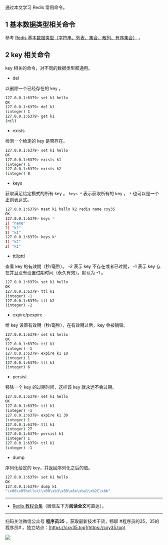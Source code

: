 通过本文学习 Redis 常用命令。
<!-- more -->

## 1 基本数据类型相关命令

参考 [Redis 基本数据类型（字符串、列表、集合、散列、有序集合）](https://mp.weixin.qq.com/s/BdHrMOU_9UwUNYDmMMrD6w) 。

## 2 key 相关命令

key 相关的命令，对不同的数据类型都通用。

- del

以删除一个已经存在的 key 。

```bash
127.0.0.1:6379> set k1 hello
OK
127.0.0.1:6379> del k1
(integer) 1
127.0.0.1:6379> get k1
(nil)
```

- exists

检测一个给定的 key 是否存在。

```bash
127.0.0.1:6379> set k1 hello
OK
127.0.0.1:6379> exists k1
(integer) 1
127.0.0.1:6379> exists k2
(integer) 0
```

- keys

获取满足给定模式的所有 key 。 `keys *` 表示获取所有的 key ， `*` 也可以是一个正则表达式。

```bash
127.0.0.1:6379> mset k1 hello k2 redis name cxy35
OK
127.0.0.1:6379> keys *
1) "name"
2) "k2"
3) "k1"
127.0.0.1:6379> keys k*
1) "k2"
2) "k1"
```

- ttl/pttl

查看 key 的有效期（秒/毫秒）。 -2 表示 key 不存在或者已过期， -1 表示 key 存在并且没有设置过期时间（永久有效）。默认为 -1 。

```bash
127.0.0.1:6379> set k1 hello
OK
127.0.0.1:6379> ttl k1
(integer) -1
127.0.0.1:6379> ttl k2
(integer) -2
```

- expire/pexpire

给 key 设置有效期（秒/毫秒），在有效期过后，key 会被销毁。

```bash
127.0.0.1:6379> set k1 hello
OK
127.0.0.1:6379> ttl k1
(integer) -1
127.0.0.1:6379> expire k1 10
(integer) 1
127.0.0.1:6379> ttl k1
(integer) 6
```

- persist

移除一个 key 的过期时间，这样该 key 就永远不会过期。

```bash
127.0.0.1:6379> set k1 hello
OK
127.0.0.1:6379> ttl k1
(integer) -1
127.0.0.1:6379> expire k1 30
(integer) 1
127.0.0.1:6379> ttl k1
(integer) 27
127.0.0.1:6379> persist k1
(integer) 1
127.0.0.1:6379> ttl k1
(integer) -1
```

- dump

序列化给定的 key，并返回序列化之后的值。

```bash
127.0.0.1:6379> set k1 hello
OK
127.0.0.1:6379> dump k1
"\x00\x05hello\t\x00\xb3\x80\x8e\xba1\xb2C\xbb"
```

---

- [Redis 教程合集](https://mp.weixin.qq.com/s/iivXrj1cfTiPy89ueE_53Q)（微信左下方**阅读全文**可直达）。


---

扫码关注微信公众号 **程序员35** ，获取最新技术干货，畅聊 #程序员的35，35的程序员# 。独立站点：[https://cxy35.top](https://cxy35.top)

![](https://oscimg.oschina.net/oscnet/up-285838b9c516db5bb1ba760f292f2346078.JPEG)